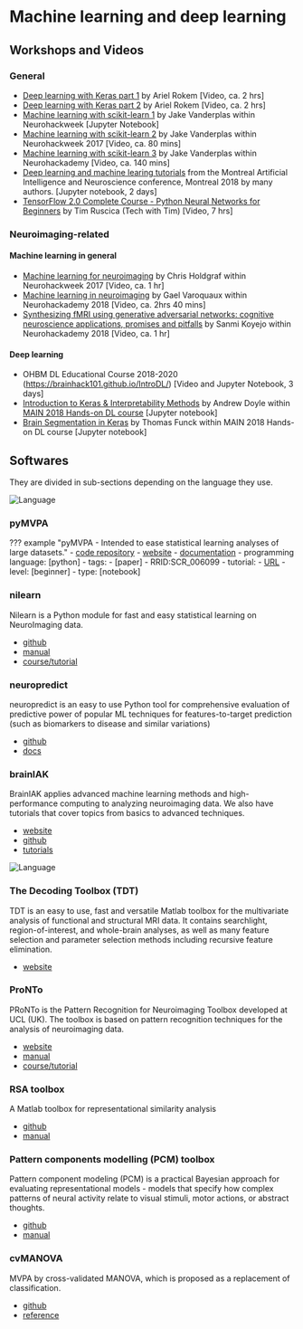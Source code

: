 # Machine learning and deep learning

## Workshops and Videos

### General
* [Deep learning with Keras part 1](https://neurohackademy.org/course/deep-learning-with-keras/) by Ariel Rokem [Video, ca. 2 hrs]
* [Deep learning with Keras part 2](https://neurohackademy.org/course/neural-networks-part-2/) by Ariel Rokem [Video, ca. 2 hrs]
* [Machine learning with scikit-learn 1](https://neurohackademy.org/course/machine-learning-with-scikit-learn/) by Jake Vanderplas within Neurohackweek [Jupyter Notebook]
* [Machine learning with scikit-learn 2](https://neurohackademy.org/course/machine-learning-with-scikit-learn-2/) by Jake Vanderplas within Neurohackweek 2017 [Video, ca. 80 mins]
* [Machine learning with scikit-learn 3](https://neurohackademy.org/course/machine-learning-with-scikit-learn-3/)  by Jake Vanderplas within Neurohackademy  [Video, ca. 140 mins]
* [Deep learning and machine learing tutorials](https://github.com/brainhack101/introML) from the Montreal Artificial Intelligence and Neuroscience conference, Montreal 2018 by many authors. [Jupyter notebook, 2 days]
* [TensorFlow 2.0 Complete Course - Python Neural Networks for Beginners](https://www.youtube.com/watch?time_continue=13&v=tPYj3fFJGjk) by Tim Ruscica (Tech with Tim) [Video, 7 hrs]

### Neuroimaging-related

#### Machine learning in general
* [Machine learning for neuroimaging](https://neurohackademy.org/course/machine-learning-for-neuroimaging/) by Chris Holdgraf within Neurohackweek 2017 [Video, ca. 1 hr]
* [Machine learning in neuroimaging](https://neurohackademy.org/course/machine-learning-in-neuroimaging/) by Gael Varoquaux within Neurohackademy 2018 [Video, ca. 2hrs 40 mins]
* [Synthesizing fMRI using generative adversarial networks: cognitive neuroscience applications, promises and pitfalls](https://neurohackademy.org/course/gans-for-brain-imaging/) by Sanmi Koyejo within Neurohackademy 2018 [Video, ca. 1 hr]

#### Deep learning
* OHBM DL Educational Course 2018-2020 (https://brainhack101.github.io/IntroDL/) [Video and Jupyter Notebook, 3 days]
* [Introduction to Keras & Interpretability Methods](https://colab.research.google.com/drive/1EgdnWZeNqmzqEmnSR9PUnYXlTjeu1wAU) by Andrew Doyle within [MAIN 2018 Hands-on DL course](https://brainhack101.github.io/introML/dl-course-outline.html) [Jupyter notebook]
* [Brain Segmentation in Keras](https://colab.research.google.com/github/tfunck/minc_keras/blob/master/main2018.ipynb) by Thomas Funck within MAIN 2018 Hands-on DL course [Jupyter notebook]

## Softwares
They are divided in sub-sections depending on the language they use.

![Language](https://img.shields.io/badge/Language-Python-blue.svg)

### pyMVPA

??? example "pyMVPA - Intended to ease statistical learning analyses of large datasets."
    - [code repository](https://github.com/PyMVPA/PyMVPA)
    - [website](http://www.pymvpa.org/)
    - [documentation](http://www.pymvpa.org/docoverview.html)
    - programming language: [python]
    - tags:
    - [paper]
    - RRID:SCR_006099
    - tutorial:
        - [URL](http://www.pymvpa.org/tutorial.html)
        - level: [beginner]
        - type: [notebook]



### nilearn
Nilearn is a Python module for fast and easy statistical learning on NeuroImaging data.

* [github](http://nilearn.github.io/)
* [manual](http://nilearn.github.io/user_guide.html)
* [course/tutorial](http://nilearn.github.io/introduction.html#python-for-neuroimaging-a-quick-start)

### neuropredict
neuropredict is an easy to use Python tool for comprehensive evaluation of predictive power of popular ML techniques for features-to-target prediction (such as biomarkers to disease and similar variations)

* [github](http://github.com/raamana/neuropredict)
* [docs](http://raamana.github.io/neuropredict)

### brainIAK
BrainIAK applies advanced machine learning methods and high-performance computing to analyzing neuroimaging data.
We also have tutorials that cover topics from basics to advanced techniques.

* [website](http://brainiak.org/)
* [github](https://github.com/brainiak/brainiak)
* [tutorials](http://brainiak.org/tutorials)

![Language](https://img.shields.io/badge/Language-Matlab-orange.svg)

### The Decoding Toolbox (TDT)
TDT is an easy to use, fast and versatile Matlab toolbox for the multivariate analysis of functional and structural MRI data. It contains searchlight, region-of-interest, and whole-brain analyses, as well as many feature selection and parameter selection methods including recursive feature elimination.  

* [website](https://sites.google.com/site/tdtdecodingtoolbox/)

### ProNTo
PRoNTo is the Pattern Recognition for Neuroimaging Toolbox developed at UCL (UK). The toolbox is based on pattern recognition techniques for the analysis of neuroimaging data.

* [website](http://www.mlnl.cs.ucl.ac.uk/pronto/prtsoftware.html)
* [manual](http://www.mlnl.cs.ucl.ac.uk/pronto/prtdocs.html)
* [course/tutorial](http://www.mlnl.cs.ucl.ac.uk/pronto/prtcourses.html)

### RSA toolbox
A Matlab toolbox for representational similarity analysis

* [github](https://github.com/rsagroup/rsatoolbox)
* [manual](https://github.com/rsagroup/rsatoolbox/blob/develop/Documentation/toolbox%20documentation.pdf)

### Pattern components modelling (PCM) toolbox
Pattern component modeling (PCM) is a practical Bayesian approach for evaluating representational models - models that specify how complex patterns of neural activity relate to visual stimuli, motor actions, or abstract thoughts.

* [github](https://github.com/jdiedrichsen/pcm_toolbox)
* [manual](https://github.com/jdiedrichsen/pcm_toolbox/blob/master/documentation/pcm_toolbox_manual.pdf)

### cvMANOVA
MVPA by cross-validated MANOVA, which is proposed as a replacement of classification.

* [github](https://github.com/allefeld/cvmanova)
* [reference](https://www.sciencedirect.com/science/article/abs/pii/S1053811913011920)

